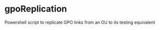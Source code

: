 gpoReplication
==============

Powershell script to replicate GPO links from an OU to its testing equivalent
